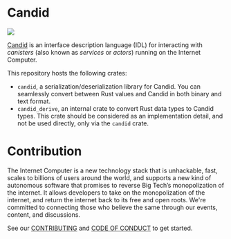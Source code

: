 # Candid

![](https://github.com/dfinity/candid/workflows/Rust/badge.svg)

[Candid](IDL.md) is an interface description language (IDL) for interacting with _canisters_ (also known as _services_ or _actors_) running on the Internet Computer.

This repository hosts the following crates:

- `candid`, a serialization/deserialization library for Candid. You can seamlessly convert between Rust values and Candid in both binary and text format.
- `candid_derive`, an internal crate to convert Rust data types to Candid types. This crate should be considered as an implementation detail, and not be used directly, only via the `candid` crate.

# Contribution

The Internet Computer is a new technology stack that is unhackable, fast, scales to billions of users around the world, and supports a new kind of autonomous software that promises to reverse Big Tech’s monopolization of the internet. It allows developers to take on the monopolization of the internet, and return the internet back to its free and open roots. We're committed to connecting those who believe the same through our events, content, and discussions.

See our [CONTRIBUTING](.github/CONTRIBUTING.md) and [CODE OF CONDUCT](.github/CODE_OF_CONDUCT.md) to get started.
